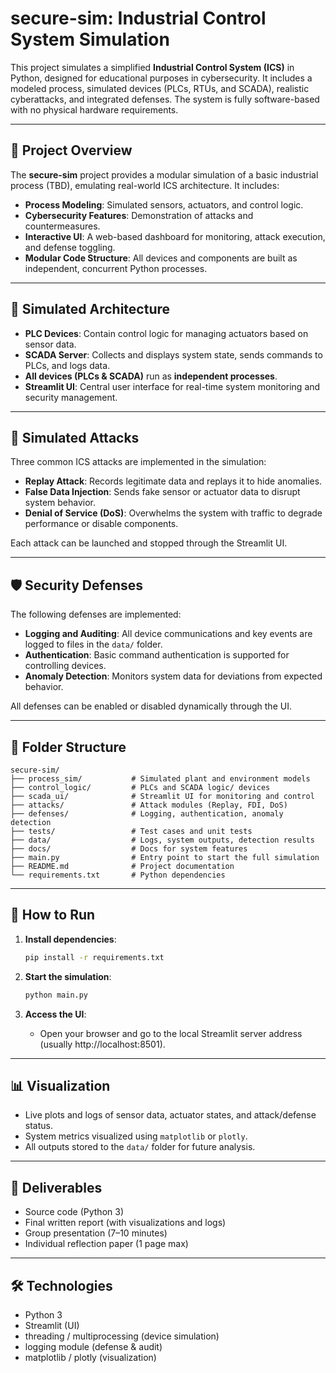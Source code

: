 # secure-sim: Industrial Control System Simulation

This project simulates a simplified **Industrial Control System (ICS)** in Python, designed for educational purposes in cybersecurity. It includes a modeled process, simulated devices (PLCs, RTUs, and SCADA), realistic cyberattacks, and integrated defenses. The system is fully software-based with no physical hardware requirements.

---

## 🚀 Project Overview

The **secure-sim** project provides a modular simulation of a basic industrial process (TBD), emulating real-world ICS architecture. It includes:

- **Process Modeling**: Simulated sensors, actuators, and control logic.
- **Cybersecurity Features**: Demonstration of attacks and countermeasures.
- **Interactive UI**: A web-based dashboard for monitoring, attack execution, and defense toggling.
- **Modular Code Structure**: All devices and components are built as independent, concurrent Python processes.

---

## 🧠 Simulated Architecture

- **PLC Devices**: Contain control logic for managing actuators based on sensor data.
- **SCADA Server**: Collects and displays system state, sends commands to PLCs, and logs data.
- **All devices (PLCs & SCADA)** run as **independent processes**.
- **Streamlit UI**: Central user interface for real-time system monitoring and security management.

---

## 🔐 Simulated Attacks

Three common ICS attacks are implemented in the simulation:

- **Replay Attack**: Records legitimate data and replays it to hide anomalies.
- **False Data Injection**: Sends fake sensor or actuator data to disrupt system behavior.
- **Denial of Service (DoS)**: Overwhelms the system with traffic to degrade performance or disable components.

Each attack can be launched and stopped through the Streamlit UI.

---

## 🛡️ Security Defenses

The following defenses are implemented:

- **Logging and Auditing**: All device communications and key events are logged to files in the `data/` folder.
- **Authentication**: Basic command authentication is supported for controlling devices.
- **Anomaly Detection**: Monitors system data for deviations from expected behavior.

All defenses can be enabled or disabled dynamically through the UI.

---

## 📁 Folder Structure

```
secure-sim/
├── process_sim/           # Simulated plant and environment models
├── control_logic/         # PLCs and SCADA logic/ devices
├── scada_ui/              # Streamlit UI for monitoring and control
├── attacks/               # Attack modules (Replay, FDI, DoS)
├── defenses/              # Logging, authentication, anomaly detection
├── tests/                 # Test cases and unit tests
├── data/                  # Logs, system outputs, detection results
├── docs/                  # Docs for system features
├── main.py                # Entry point to start the full simulation
├── README.md              # Project documentation
└── requirements.txt       # Python dependencies
```

---

## 🧪 How to Run

1. **Install dependencies**:
   ```bash
   pip install -r requirements.txt
   ```

2. **Start the simulation**:
   ```bash
   python main.py
   ```

3. **Access the UI**:
   - Open your browser and go to the local Streamlit server address (usually http://localhost:8501).

---

## 📊 Visualization

- Live plots and logs of sensor data, actuator states, and attack/defense status.
- System metrics visualized using `matplotlib` or `plotly`.
- All outputs stored to the `data/` folder for future analysis.

---

## 📓 Deliverables

- Source code (Python 3)
- Final written report (with visualizations and logs)
- Group presentation (7–10 minutes)
- Individual reflection paper (1 page max)

---

## 🛠 Technologies

- Python 3
- Streamlit (UI)
- threading / multiprocessing (device simulation)
- logging module (defense & audit)
- matplotlib / plotly (visualization)
